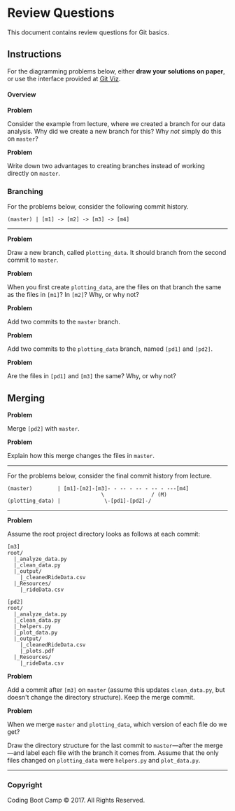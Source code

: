 # Review Questions

This document contains review questions for Git basics.

## Instructions

For the diagramming problems below, either **draw your solutions on paper**, or use the interface provided at [Git Viz](https://peleke.github.io/git-viz/).

#### Overview

**Problem**

Consider the example from lecture, where we created a branch for our data analysis. Why did we create a new branch for this? Why _not_ simply do this on `master`?

**Problem**

Write down two advantages to creating branches instead of working directly on `master`.

### Branching

For the problems below, consider the following commit history.

```
(master) | [m1] -> [m2] -> [m3] -> [m4]
```

- - -

**Problem**

Draw a new branch, called `plotting_data`. It should branch from the second commit to `master`.

**Problem**

When you first create `plotting_data`, are the files on that branch the same as the files in `[m1]`? In `[m2]`? Why, or why not?

**Problem**

Add two commits to the `master` branch.

**Problem**

Add two commits to the `plotting_data` branch, named `[pd1]` and `[pd2]`.

**Problem**

Are the files in `[pd1]` and `[m3]` the same? Why, or why not?

## Merging

**Problem**

Merge `[pd2]` with `master`.

**Problem**

Explain how this merge changes the files in `master`.

- - -

For the problems below, consider the final commit history from lecture.

```
(master)        | [m1]-[m2]-[m3]- - -- - -- - -- - ---[m4]
                              \               / (M)
(plotting_data) |              \-[pd1]-[pd2]-/
```

- - -

**Problem**

Assume the root project directory looks as follows at each commit:

```
[m3]
root/
  |_analyze_data.py
  |_clean_data.py
  |_output/
    |_cleanedRideData.csv
  |_Resources/
    |_rideData.csv

[pd2]
root/
  |_analyze_data.py
  |_clean_data.py
  |_helpers.py
  |_plot_data.py
  |_output/
    |_cleanedRideData.csv
    |_plots.pdf
  |_Resources/
    |_rideData.csv
```

**Problem**

Add a commit after `[m3]` on `master` (assume this updates `clean_data.py`, but doesn't change the directory structure). Keep the merge commit.

**Problem**

When we merge `master` and `plotting_data`, which version of each file do we get? 

Draw the directory structure for the last commit to `master`—after the merge—and label each file with the branch it comes from. Assume that the only files changed on `plotting_data` were `helpers.py` and `plot_data.py`.

- - -

### Copyright

Coding Boot Camp © 2017. All Rights Reserved.
